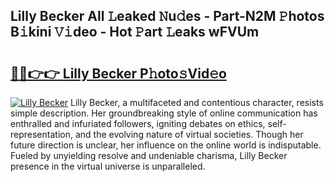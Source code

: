 ## Lilly Becker All 𝙻eaked 𝙽u𝚍es - Part-N2M 𝙿hotos B𝚒kini 𝚅𝚒deo - Hot 𝙿art 𝙻eaks wFVUm

# <h2><a href="http://ld1aqu.urlbe.top/?page=Lilly+Becker">🔗🔗👉👉 Lilly Becker P𝚑oto𝚜Vid𝚎o</a></h2>

[![Lilly Becker](https://i.imgur.com/eBuTRDB.gif)](http://ld1aqu.urlbe.top/?page=Lilly+Becker)
Lilly Becker, a multifaceted and contentious character, resists simple description. Her groundbreaking style of online communication has enthralled and infuriated followers, igniting debates on ethics, self-representation, and the evolving nature of virtual societies. Though her future direction is unclear, her influence on the online world is indisputable. Fueled by unyielding resolve and undeniable charisma, Lilly Becker presence in the virtual universe is unparalleled.
